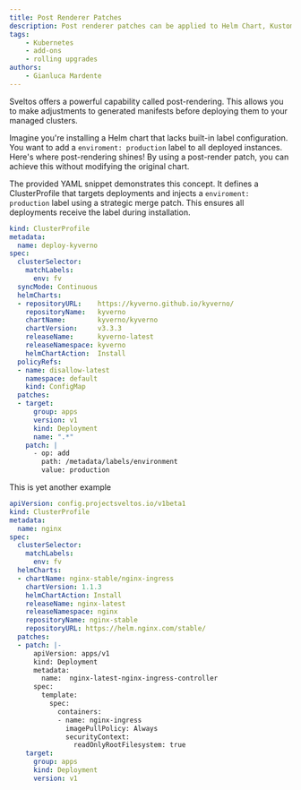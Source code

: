 ```yaml
---
title: Post Renderer Patches
description: Post renderer patches can be applied to Helm Chart, Kustomize and YAML/JSON.
tags:
    - Kubernetes
    - add-ons
    - rolling upgrades
authors:
    - Gianluca Mardente
---
```


Sveltos offers a powerful capability called post-rendering. This allows you to make adjustments to generated manifests before deploying them to your managed clusters.

Imagine you're installing a Helm chart that lacks built-in label configuration. You want to add a `enviroment: production` label to all deployed instances. Here's where post-rendering shines! By using a post-render patch, you can achieve this without modifying the original chart.

The provided YAML snippet demonstrates this concept. It defines a ClusterProfile that targets deployments and injects a `enviroment: production` label using a strategic merge patch. This ensures all deployments receive the label during installation.


```yaml hl_lines="21-30"
kind: ClusterProfile
metadata:
  name: deploy-kyverno
spec:
  clusterSelector:
    matchLabels:
      env: fv
  syncMode: Continuous
  helmCharts:
  - repositoryURL:    https://kyverno.github.io/kyverno/
    repositoryName:   kyverno
    chartName:        kyverno/kyverno
    chartVersion:     v3.3.3
    releaseName:      kyverno-latest
    releaseNamespace: kyverno
    helmChartAction:  Install
  policyRefs:
  - name: disallow-latest
    namespace: default
    kind: ConfigMap
  patches:
  - target:
      group: apps
      version: v1
      kind: Deployment
      name: ".*"
    patch: |
      - op: add
        path: /metadata/labels/environment
        value: production
```

This is yet another example

```yaml hl_lines="17-34"
apiVersion: config.projectsveltos.io/v1beta1
kind: ClusterProfile
metadata:
  name: nginx
spec:
  clusterSelector:
    matchLabels:
      env: fv
  helmCharts:
  - chartName: nginx-stable/nginx-ingress
    chartVersion: 1.1.3
    helmChartAction: Install
    releaseName: nginx-latest
    releaseNamespace: nginx
    repositoryName: nginx-stable
    repositoryURL: https://helm.nginx.com/stable/
  patches:
  - patch: |-
      apiVersion: apps/v1
      kind: Deployment
      metadata:
        name:  nginx-latest-nginx-ingress-controller
      spec:
        template:
          spec:
            containers:
            - name: nginx-ingress
              imagePullPolicy: Always
              securityContext:
                readOnlyRootFilesystem: true
    target:
      group: apps
      kind: Deployment
      version: v1
```
